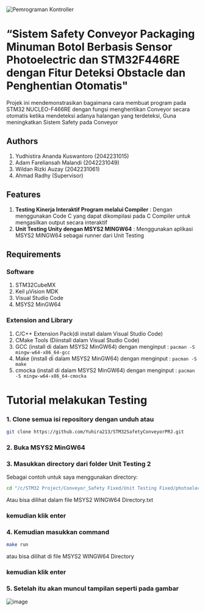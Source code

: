 ![Pemrograman Kontroller](https://github.com/user-attachments/assets/796ec06f-dec0-434b-bbf2-f1547aebe82d)
# “Sistem Safety Conveyor Packaging Minuman Botol Berbasis Sensor Photoelectric dan STM32F446RE dengan Fitur Deteksi Obstacle dan Penghentian Otomatis"
 
 Projek ini mendemonstrasikan bagaimana cara membuat program pada STM32 NUCLEO-F466RE dengan fungsi menghentikan Conveyor secara otomatis ketika mendeteksi adanya halangan yang terdeteksi, Guna meningkatkan Sistem Safety pada Conveyor

 ## Authors
1. Yudhistira Ananda Kuswantoro (2042231015)
2. Adam Fareliansah Malandi (2042231049)
3. Wildan Rizki Auzay (2042231061)
4. Ahmad Radhy (Supervisor)

## Features
1. **Testing Kinerja Interaktif Program melalui Compiler** : Dengan menggunakan Code C yang dapat dikompilasi pada C Compiler untuk mengasilkan output secara interaktif
2. **Unit Testing Unity dengan MSYS2 MINGW64** : Menggunakan aplikasi MSYS2 MINGW64 sebagai runner dari Unit Testing

## Requirements
### Software
1. STM32CubeMX
2. Keil µVision MDK
3. Visual Studio Code
4. MSYS2 MinGW64

### Extension and Library
1. C/C++ Extension Pack(di install dalam Visual Studio Code)
2. CMake Tools (Diinstall dalam Visual Studio Code)
3. GCC (install di dalam MSYS2 MinGW64) dengan menginput : ``` pacman -S mingw-w64-x86_64-gcc ```
4. Make (install di dalam MSYS2 MinGW64) dengan menginput : ``` pacman -S make ```
5. cmocka (install di dalam MSYS2 MinGW64) dengan menginput : ``` pacman -S mingw-w64-x86_64-cmocka ```

# Tutorial melakukan Testing 
### 1. Clone semua isi repository dengan unduh atau
```bash
git clone https://github.com/Yuhira213/STM32SafetyConveyorPRJ.git
```
### 2. Buka MSYS2 MinGW64
### 3. Masukkan directory dari folder Unit Testing 2
Sebagai contoh untuk saya menggunakan directory:
```bash 
cd "/c/STM32 Project/Conveyor_Safety Fixed/Unit Testing Fixed/photoelectric"
```
Atau bisa dilihat dalam file MSYS2 WINGW64 Directory.txt
### kemudian klik enter
### 4. Kemudian masukkan command
```bash 
make run
```
atau bisa dilihat di file MSYS2 WINGW64 Directory
### kemudian klik enter
### 5. Setelah itu akan muncul tampilan seperti pada gambar
![image](https://github.com/user-attachments/assets/57015532-7013-4b17-a299-545396902cbd)




